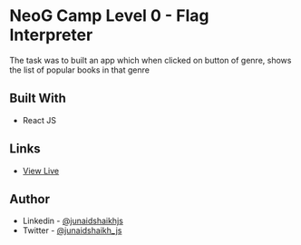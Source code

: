 # NeoG Camp Level 0 - Flag Interpreter

The task was to built an app which when clicked on button of genre, shows the list of popular books in that genre

## Built With
- React JS

## Links
- [View Live](https://ei3xs.csb.app/)


## Author

- Linkedin - [@junaidshaikhjs](https://www.linkedin.com/in/junaidshaikhjs/)
- Twitter - [@junaidshaikh_js](https://twitter.com/junaidshaikh_js)
